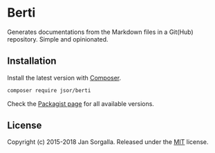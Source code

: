 Berti
=====

Generates documentations from the Markdown files in a Git(Hub) repository.
Simple and opinionated.

Installation
------------

Install the latest version with [Composer](http://getcomposer.org).

```bash
composer require jsor/berti
```

Check the [Packagist page](https://packagist.org/packages/jsor/berti)
for all available versions.

License
-------

Copyright (c) 2015-2018 Jan Sorgalla.
Released under the [MIT](LICENSE) license.
